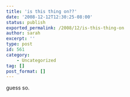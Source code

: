 ```yaml
---
title: 'is this thing on??'
date: '2008-12-12T12:30:25-08:00'
status: publish
exported_permalink: /2008/12/is-this-thing-on
author: sarah
excerpt: ''
type: post
id: 561
category:
    - Uncategorized
tag: []
post_format: []
---
```

guess so.